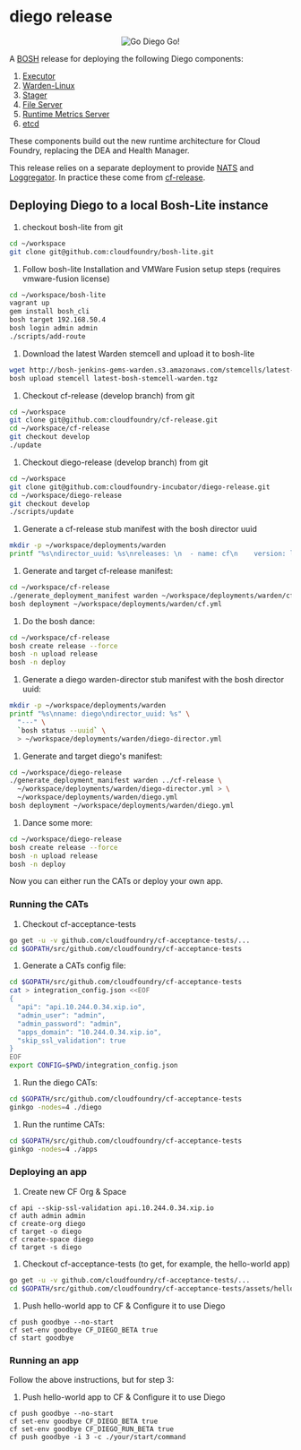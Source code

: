 # diego release

<p align="center">
  <img src="http://i.imgur.com/WrqaOd9.png" alt="Go Diego Go!" title="Go Diego Go!"/>
</p>


A [BOSH](https://github.com/cloudfoundry/bosh) release for deploying the
following Diego components:

1. [Executor](https://github.com/cloudfoundry-incubator/executor)
1. [Warden-Linux](https://github.com/cloudfoundry-incubator/warden-linux)
1. [Stager](https://github.com/cloudfoundry-incubator/stager)
1. [File Server](https://github.com/cloudfoundry-incubator/file-server)
1. [Runtime Metrics Server](https://github.com/cloudfoundry-incubator/runtime-metrics-server)
1. [etcd](https://github.com/coreos/etcd)

These components build out the new runtime architecture for Cloud Foundry,
replacing the DEA and Health Manager.

This release relies on a separate deployment to provide
[NATS](https://github.com/apcera/gnatsd) and
[Loggregator](https://github.com/cloudfoundry/loggregator). In practice these
come from [cf-release](https://github.com/cloudfoundry/cf-release).

## Deploying Diego to a local Bosh-Lite instance

1. checkout bosh-lite from git

  ```bash
  cd ~/workspace
  git clone git@github.com:cloudfoundry/bosh-lite.git
  ```

1. Follow bosh-lite Installation and VMWare Fusion setup steps (requires vmware-fusion license)

  ```bash
  cd ~/workspace/bosh-lite
  vagrant up
  gem install bosh_cli
  bosh target 192.168.50.4
  bosh login admin admin
  ./scripts/add-route
  ```

1. Download the latest Warden stemcell and upload it to bosh-lite

  ```bash
  wget http://bosh-jenkins-gems-warden.s3.amazonaws.com/stemcells/latest-bosh-stemcell-warden.tgz
  bosh upload stemcell latest-bosh-stemcell-warden.tgz
  ```

1. Checkout cf-release (develop branch) from git

  ```bash
  cd ~/workspace
  git clone git@github.com:cloudfoundry/cf-release.git
  cd ~/workspace/cf-release
  git checkout develop
  ./update
  ```

1. Checkout diego-release (develop branch) from git

  ```bash
  cd ~/workspace
  git clone git@github.com:cloudfoundry-incubator/diego-release.git
  cd ~/workspace/diego-release
  git checkout develop
  ./scripts/update
  ```

1. Generate a cf-release stub manifest with the bosh director uuid

  ```bash
  mkdir -p ~/workspace/deployments/warden
  printf "%s\ndirector_uuid: %s\nreleases: \n  - name: cf\n    version: latest\nproperties:\n  cc:\n    diego: true\n" "---" `bosh status --uuid` > ~/workspace/deployments/warden/cf-director.yml
  ```

1. Generate and target cf-release manifest:
  ```bash
  cd ~/workspace/cf-release
  ./generate_deployment_manifest warden ~/workspace/deployments/warden/cf-director.yml  > ~/workspace/deployments/warden/cf.yml
  bosh deployment ~/workspace/deployments/warden/cf.yml
  ```

1. Do the bosh dance:
  ```bash
  cd ~/workspace/cf-release
  bosh create release --force
  bosh -n upload release
  bosh -n deploy
  ```

1. Generate a diego warden-director stub manifest with the bosh director uuid:

  ```bash
  mkdir -p ~/workspace/deployments/warden
  printf "%s\nname: diego\ndirector_uuid: %s" \
    "---" \
    `bosh status --uuid` \
    > ~/workspace/deployments/warden/diego-director.yml
  ```

1. Generate and target diego's manifest:

  ```bash
  cd ~/workspace/diego-release
  ./generate_deployment_manifest warden ../cf-release \
    ~/workspace/deployments/warden/diego-director.yml > \
    ~/workspace/deployments/warden/diego.yml
  bosh deployment ~/workspace/deployments/warden/diego.yml
  ```

1. Dance some more:

  ```bash
  cd ~/workspace/diego-release
  bosh create release --force
  bosh -n upload release
  bosh -n deploy
  ```

Now you can either run the CATs or deploy your own app.

### Running the CATs

1. Checkout cf-acceptance-tests

  ```bash
  go get -u -v github.com/cloudfoundry/cf-acceptance-tests/...
  cd $GOPATH/src/github.com/cloudfoundry/cf-acceptance-tests
  ```

1. Generate a CATs config file:

  ```bash
  cd $GOPATH/src/github.com/cloudfoundry/cf-acceptance-tests
  cat > integration_config.json <<EOF
  {
    "api": "api.10.244.0.34.xip.io",
    "admin_user": "admin",
    "admin_password": "admin",
    "apps_domain": "10.244.0.34.xip.io",
    "skip_ssl_validation": true
  }
  EOF
  export CONFIG=$PWD/integration_config.json
  ```

1. Run the diego CATs:

  ```bash
  cd $GOPATH/src/github.com/cloudfoundry/cf-acceptance-tests
  ginkgo -nodes=4 ./diego
  ```

1. Run the runtime CATs:

  ```bash
  cd $GOPATH/src/github.com/cloudfoundry/cf-acceptance-tests
  ginkgo -nodes=4 ./apps
  ```

### Deploying an app

1. Create new CF Org & Space

  ```
  cf api --skip-ssl-validation api.10.244.0.34.xip.io
  cf auth admin admin
  cf create-org diego
  cf target -o diego
  cf create-space diego
  cf target -s diego
  ```

1. Checkout cf-acceptance-tests (to get, for example, the hello-world app)

  ```bash
  go get -u -v github.com/cloudfoundry/cf-acceptance-tests/...
  cd $GOPATH/src/github.com/cloudfoundry/cf-acceptance-tests/assets/hello-world
  ```

1. Push hello-world app to CF & Configure it to use Diego

  ```
  cf push goodbye --no-start
  cf set-env goodbye CF_DIEGO_BETA true
  cf start goodbye
  ```

### Running an app

Follow the above instructions, but for step 3:

1. Push hello-world app to CF & Configure it to use Diego

  ```
  cf push goodbye --no-start
  cf set-env goodbye CF_DIEGO_BETA true
  cf set-env goodbye CF_DIEGO_RUN_BETA true
  cf push goodbye -i 3 -c ./your/start/command
  ```
